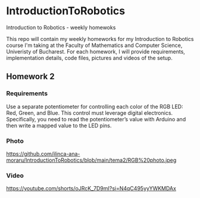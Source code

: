 # IntroductionToRobotics 
Introduction to Robotics - weekly homewoks

This repo will contain my weekly homeworks for my Introduction to Robotics course I'm taking at the Faculty of Mathematics and Computer Science, Univeristy of Bucharest.
For each homework, I will provide requirements, implementation details, code files, pictures and videos of the setup.

## Homework 2

### Requirements

Use a separate potentiometer for controlling each color of the RGB LED: Red, Green, and Blue. This control must leverage digital electronics. Specifically, you  need  to  read the  potentiometer’s  value  with  Arduino  and  then  write a mapped value to the LED pins.

### Photo

https://github.com/ilinca-ana-moraru/IntroductionToRobotics/blob/main/tema2/RGB%20photo.jpeg

### Video
https://youtube.com/shorts/oJRcK_7D9mI?si=N4qC495yyYWKMDAx
